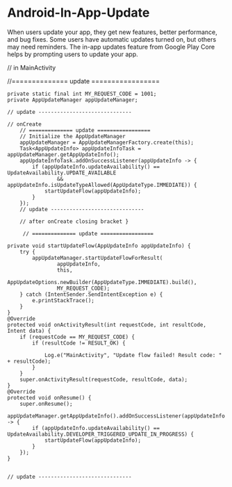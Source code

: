 # Android-In-App-Update
When users update your app, they get new features, better performance, and bug fixes. Some users have automatic updates turned on, but others may need reminders. The in-app updates feature from Google Play Core helps by prompting users to update your app.

// in MainActivity

   //============== update =================
   
    private static final int MY_REQUEST_CODE = 1001;
    private AppUpdateManager appUpdateManager;

    // update ------------------------------

    // onCreate
        // ============== update =================
        // Initialize the AppUpdateManager
        appUpdateManager = AppUpdateManagerFactory.create(this);
        Task<AppUpdateInfo> appUpdateInfoTask = appUpdateManager.getAppUpdateInfo();
        appUpdateInfoTask.addOnSuccessListener(appUpdateInfo -> {
            if (appUpdateInfo.updateAvailability() == UpdateAvailability.UPDATE_AVAILABLE
                    && appUpdateInfo.isUpdateTypeAllowed(AppUpdateType.IMMEDIATE)) {
                startUpdateFlow(appUpdateInfo);
            }
        });
        // update ------------------------------

        // after onCreate closing bracket }

         // ============== update =================
         
    private void startUpdateFlow(AppUpdateInfo appUpdateInfo) {
        try {
            appUpdateManager.startUpdateFlowForResult(
                    appUpdateInfo,
                    this,
                    AppUpdateOptions.newBuilder(AppUpdateType.IMMEDIATE).build(),
                    MY_REQUEST_CODE);
        } catch (IntentSender.SendIntentException e) {
            e.printStackTrace();
        }
    }
    @Override
    protected void onActivityResult(int requestCode, int resultCode, Intent data) {
        if (requestCode == MY_REQUEST_CODE) {
            if (resultCode != RESULT_OK) {

                Log.e("MainActivity", "Update flow failed! Result code: " + resultCode);
            }
        }
        super.onActivityResult(requestCode, resultCode, data);
    }
    @Override
    protected void onResume() {
        super.onResume();
        appUpdateManager.getAppUpdateInfo().addOnSuccessListener(appUpdateInfo -> {
            if (appUpdateInfo.updateAvailability() == UpdateAvailability.DEVELOPER_TRIGGERED_UPDATE_IN_PROGRESS) {
                startUpdateFlow(appUpdateInfo);
            }
        });
    }


    // update ------------------------------
